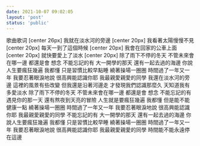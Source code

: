 ```yaml
---
date: 2021-10-07 09:02:05
layout: 'post'
status: 'public'
---
```

<audio src="https://pan.besunny.life/%E7%B4%A0%E6%9D%90/Collection/%E4%B8%80%E5%8F%AA%E5%91%B1%E5%99%AA%E7%9A%84%E9%B8%AD%E6%A2%A8-nice%20to%20meet%20u.mp3" autoplay loop></audio>

歌曲歌词 [center 26px]
我就在淡水河的旁邊 [center 20px]
我看著太陽慢慢不見 [center 20px]
每天一到了這個時候 [center 20px]
我會在回家的公車上面 [center 20px]
就快要愛上了淡水 [center 20px]
除了雨下不停的冬天
不管未來會在哪一邊 都還是會 想念
不能忘記的有 大一開學的那天
還有一起去過的海邊
你說人生要瘋狂幾遍
我都懂 只是習慣比較早點睡
繞著操場一圈圈
時間過了一年又一年
我要忍著眼淚地說 很高興能認識你耶
我最親愛親愛的同學
我還在淡水河的旁邊
這裡的風景有些改變
但我還是沿著河邊走
才發現我們認識那麼久
天知道我有多愛淡水
除了雨下不停的冬天
不管未來會在哪一邊 都還是會 想念
不能忘記的有 遇見你的那一天
還有熬夜到天亮的冒險
人生就是要瘋狂幾遍
我都懂 但是能不能健康一點
繞著操場一圈圈
時間過了一年又一年
我要忍著眼淚地說 很高興能認識你耶
我最親愛親愛的同學
不能忘記的有 大一開學的那天
還有一起去過的海邊
你說人生要瘋狂幾遍
我都懂 只是習慣比較早睡
繞著操場一圈圈
時間過了一年又一年
我要忍著眼淚地說 很高興能認識你耶
我最親愛親愛的同學
時間能不能永遠停在這邊